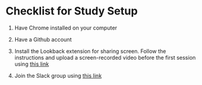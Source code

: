 # Checklist for Study Setup

1. Have Chrome installed on your computer

2. Have a Github account

3. Install the Lookback extension for sharing screen. Follow the instructions and upload a screen-recorded video before the first session using [this link](https://participate.lookback.io/hx26hG)

4. Join the Slack group using [this link](https://join.slack.com/t/cds-study/shared_invite/enQtNDg3MjAyODk0MTgxLWI0ZGE4YzUwMDZiYjY4NTFlMzAzMjBkOGMwYjFmNjA0OTgyNDc1MDQ0YmY2YTg4NmRlOWQ3ZTI3NGExYWQzMjQ)